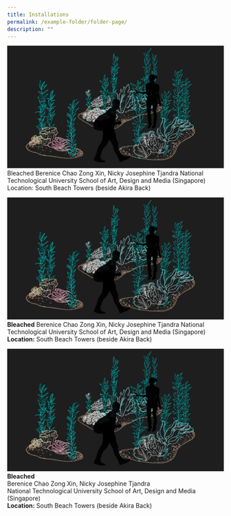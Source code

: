 ```yaml
---
title: Installations
permalink: /example-folder/folder-page/
description: ""
---
```

![Bleached](/images/Installations/Bleached.jpg)
Bleached 
Berenice Chao Zong Xin, Nicky Josephine Tjandra
National Technological University School of Art, Design and Media (Singapore)
Location: South Beach Towers (beside Akira Back)
	
![Bleached](/images/Installations/Bleached.jpg)
**Bleached** Berenice Chao Zong Xin, Nicky Josephine Tjandra
National Technological University School of Art, Design and Media (Singapore)
**Location:** South Beach Towers (beside Akira Back)
	
![Bleached](/images/Installations/Bleached.jpg)<b>Bleached</b>
<br>Berenice Chao Zong Xin, Nicky Josephine Tjandra<br>
National Technological University School of Art, Design and Media (Singapore)<br>
<b>Location:</b> South Beach Towers (beside Akira Back)